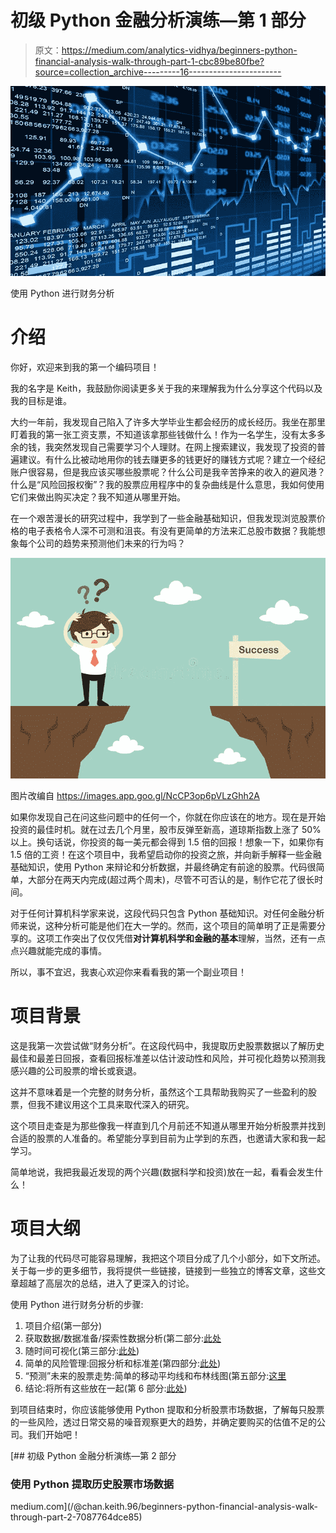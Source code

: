 # 初级 Python 金融分析演练—第 1 部分

> 原文：<https://medium.com/analytics-vidhya/beginners-python-financial-analysis-walk-through-part-1-cbc89be80fbe?source=collection_archive---------16----------------------->

![](img/74b388b551663ce8a5a8689634c9a17a.png)

使用 Python 进行财务分析

# 介绍

你好，欢迎来到我的第一个编码项目！

我的名字是 Keith，我鼓励你阅读更多关于我的来理解我为什么分享这个代码以及我的目标是谁。

大约一年前，我发现自己陷入了许多大学毕业生都会经历的成长经历。我坐在那里盯着我的第一张工资支票，不知道该拿那些钱做什么！作为一名学生，没有太多多余的钱，我突然发现自己需要学习个人理财。在网上搜索建议，我发现了投资的普遍建议。有什么比被动地用你的钱去赚更多的钱更好的赚钱方式呢？建立一个经纪账户很容易，但是我应该买哪些股票呢？什么公司是我辛苦挣来的收入的避风港？什么是“风险回报权衡”？我的股票应用程序中的复杂曲线是什么意思，我如何使用它们来做出购买决定？我不知道从哪里开始。

在一个艰苦漫长的研究过程中，我学到了一些金融基础知识，但我发现浏览股票价格的电子表格令人深不可测和沮丧。有没有更简单的方法来汇总股市数据？我能想象每个公司的趋势来预测他们未来的行为吗？

![](img/9eccde2ec5d62d56f606c177b5db784d.png)

图片改编自 https://images.app.goo.gl/NcCP3op6pVLzGhh2A

如果你发现自己在问这些问题中的任何一个，你就在你应该在的地方。现在是开始投资的最佳时机。就在过去几个月里，股市反弹至新高，道琼斯指数上涨了 50%以上。换句话说，你投资的每一美元都会得到 1.5 倍的回报！想象一下，如果你有 1.5 倍的工资！在这个项目中，我希望启动你的投资之旅，并向新手解释一些金融基础知识，使用 Python 来辩论和分析数据，并最终确定有前途的股票。代码很简单，大部分在两天内完成(超过两个周末)，尽管不可否认的是，制作它花了很长时间。

对于任何计算机科学家来说，这段代码只包含 Python 基础知识。对任何金融分析师来说，这种分析可能是他们在大一学的。然而，这个项目的简单明了正是需要分享的。这项工作突出了仅仅凭借**对计算机科学和金融的基本**理解，当然，还有一点点兴趣就能完成的事情。

所以，事不宜迟，我衷心欢迎你来看看我的第一个副业项目！

# 项目背景

这是我第一次尝试做“财务分析”。在这段代码中，我提取历史股票数据以了解历史最佳和最差日回报，查看回报标准差以估计波动性和风险，并可视化趋势以预测我感兴趣的公司股票的增长或衰退。

这并不意味着是一个完整的财务分析，虽然这个工具帮助我购买了一些盈利的股票，但我不建议用这个工具来取代深入的研究。

这个项目走查是为那些像我一样直到几个月前还不知道从哪里开始分析股票并找到合适的股票的人准备的。希望能分享到目前为止学到的东西，也邀请大家和我一起学习。

简单地说，我把我最近发现的两个兴趣(数据科学和投资)放在一起，看看会发生什么！

# 项目大纲

为了让我的代码尽可能容易理解，我把这个项目分成了几个小部分，如下文所述。关于每一步的更多细节，我将提供一些链接，链接到一些独立的博客文章，这些文章超越了高层次的总结，进入了更深入的讨论。

使用 Python 进行财务分析的步骤:

1.  项目介绍(第一部分)
2.  获取数据/数据准备/探索性数据分析(第二部分:[此处](/@chan.keith.96/beginners-python-financial-analysis-walk-through-part-2-7087764dce85)
3.  随时间可视化(第三部分:[此处](/@chan.keith.96/beginners-python-financial-analysis-walk-through-part-3-fb80de8e99c7))
4.  简单的风险管理:回报分析和标准差(第四部分:[此处](/@chan.keith.96/beginners-python-financial-analysis-walk-through-part-4-8ff5dd958af9))
5.  “预测”未来的股票走势:简单的移动平均线和布林线图(第五部分:[这里](/@chan.keith.96/beginners-python-financial-analysis-walk-through-part-5-3777eb708d01)
6.  结论:将所有这些放在一起(第 6 部分:[此处](/@chan.keith.96/beginners-python-financial-analysis-walk-through-part-6-ad396a787fd8))

到项目结束时，你应该能够使用 Python 提取和分析股票市场数据，了解每只股票的一些风险，透过日常交易的噪音观察更大的趋势，并确定要购买的估值不足的公司。我们开始吧！

[](/@chan.keith.96/beginners-python-financial-analysis-walk-through-part-2-7087764dce85) [## 初级 Python 金融分析演练—第 2 部分

### 使用 Python 提取历史股票市场数据

medium.com](/@chan.keith.96/beginners-python-financial-analysis-walk-through-part-2-7087764dce85)